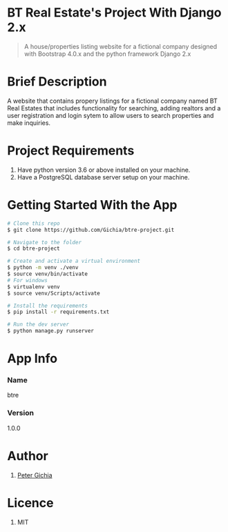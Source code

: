 # BT Real Estate's Project With Django 2.x
> A house/properties listing website for a fictional company designed with Bootstrap 4.0.x and the python framework Django 2.x

# Brief Description
A website that contains propery listings for a fictional company named BT Real Estates that includes functionality for searching, adding realtors and a user registration and login sytem to allow users to search properties and make inquiries.

# Project Requirements
1. Have python version 3.6 or above installed on your machine.
2. Have a PostgreSQL database server setup on your machine.

# Getting Started With the App

```bash
# Clone this repo
$ git clone https://github.com/Gichia/btre-project.git

# Navigate to the folder
$ cd btre-project

# Create and activate a virtual environment
$ python -m venv ./venv
$ source venv/bin/activate
# For windows
$ virtualenv venv
$ source venv/Scripts/activate

# Install the requirements
$ pip install -r requirements.txt

# Run the dev server
$ python manage.py runserver
```

# App Info
### Name
btre
### Version
1.0.0

# Author
1. [Peter Gichia](https://github.com/Gichia "My Github Profile")

# Licence
1. MIT
